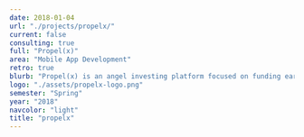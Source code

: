 ```yaml
---
date: 2018-01-04
url: "./projects/propelx/"
current: false
consulting: true
full: "Propel(x)"
area: "Mobile App Development"
retro: true
blurb: "Propel(x) is an angel investing platform focused on funding early stage companies that are built around a groundbreaking scientific discovery. We built a cross-platform mobile app written in React Native that allows investors to easily browse and follow startups they're interested in."
logo: "./assets/propelx-logo.png"
semester: "Spring"
year: "2018"
navcolor: "light"
title: "propelx"
---
```


